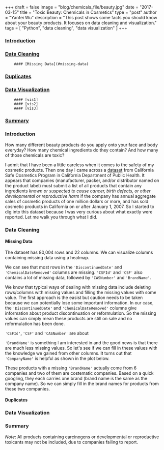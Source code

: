+++
draft = false
image = "blog/chemicals_file/beauty.jpg"
date = "2017-03-15"
title = "Toxic Beauty: Chemicals in Cosmetics"
type = "post"
author = "Yanfei Wu"
description = "This post shows some facts you should know about your beauty products. It focuses on data cleaning and visualization."
tags = [
"Python",
"data cleaning",
"data visualization"
]
+++



### [Introduction](#introduction)
### [Data Cleaning](#data-cleaning)
		#### [Missing Data](#missing-data)
### [Duplicates](#duplicates) 
### [Data Visualization](#data-visualization)
		#### [vis1]
		#### [vis2]
		#### [vis3]
### [Summary](#summary)


### Introduction

How many different beauty products do you apply onto your face and body everyday? How many chemical ingredients do they contain? And how many of those chemicals are toxic?   

I admit that I have been a little careless when it comes to the safety of my cosmetic products. Then one day I came across a [dataset](https://www.healthdata.gov/dataset/chemicals-cosmetics) from California Safe Cosmetics Program in California Department of Public Health. It appears that companies (manufacturer, packer, and/or distributor named on the product label) must submit a list of all products that contain any ingredients *known or suspected to cause cancer, birth defects, or other developmental or reproductive harm* if the company has annual aggregate sales of cosmetic products of one million dollars or more, and has sold cosmetic products in California on or after January 1, 2007. So I started to dig into this dataset because I was very curious about what exactly were reported. Let me walk you through what I did.  

### Data Cleaning 
#### Missing Data 
The dataset has 80,004 rows and 22 columns. We can visualize columns containing missing data using a heatmap.  

We can see that most rows in the `'DiscontinuedDate'` and `'ChemicalDateRemoved'` columns are missing. `'CSFId'` and `'CSF'` also contains a lot of missing data, followed by `'CASNumber'` and `'BrandName'`.  

We know that typical ways of dealing with missing data include deleting rows/columns with missing values and filling the missing values with some value. The first approach is the easist but caution needs to be taken because we can potentially lose some important information. In our case, the `'DiscontinuedDate'` and `'ChemicalDateRemoved'` columns give information about product discontinuation or reformulation. So the missing values can simply mean these products are still on sale and no reformulation has been done. 

`'CSFId'`, `'CSF'` and `'CASNumber'` are about 

`'BrandName'` is something I am interested in and the good news is that there are much less missing values. So let's see if we can fill in these values with the knowledge we gained from other columns. It turns out that `'CompanyName'` is helpful as shown in the plot below.

These products with a missing `'BrandName'` actually come from 6 companies and two of them are costematic companies. Based on a quick googling, they each carries one brand (brand name is the same as the company name). So we can simply fill in the brand names for products from these two companies.  


#### Duplicates 


### Data Visualization 

### Summary
*Note*: All products containing carcinogens or developmental or reproductive toxicants may not be included, due to companies failing to report. 
